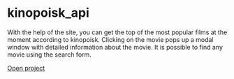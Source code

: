 # kinopoisk_api
With the help of the site, you can get the top of the most popular films at the moment according to kinopoisk. Clicking on the movie pops up a modal window with detailed information about the movie. It is possible to find any movie using the search form.

[Open project](https://mkotolevsky.github.io/kinopoisk_api/)
